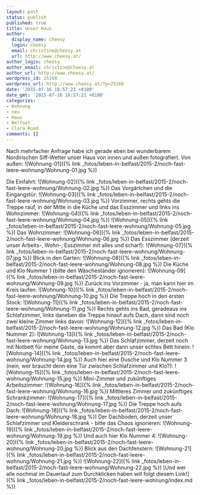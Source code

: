 ```yaml
---
layout: post
status: publish
published: true
title: Unser Haus
author:
  display_name: cheesy
  login: cheesy
  email: christine@cheesy.at
  url: http://www.cheesy.at/
author_login: cheesy
author_email: christine@cheesy.at
author_url: http://www.cheesy.at/
wordpress_id: 25168
wordpress_url: http://www.cheesy.at/?p=25168
date: '2015-07-16 18:57:21 +0100'
date_gmt: '2015-07-16 16:57:21 +0100'
categories:
- Wohnung
- neu
- Haus
- Belfast
- Clara Road
comments: []
---
```

Nach mehrfacher Anfrage habe ich gerade eben bei wunderbarem Nordirischen Siff-Wetter unser Haus von innen und außen fotografiert.
Von außen:
 ![Wohnung-01]({% link _fotos/leben-in-belfast/2015-2/noch-fast-leere-wohnung/Wohnung-01.jpg %})
<!--more-->
Die Einfahrt:
 ![Wohnung-02]({% link _fotos/leben-in-belfast/2015-2/noch-fast-leere-wohnung/Wohnung-02.jpg %})
Das Vorgärtchen und die Eingangstür:
 ![Wohnung-03]({% link _fotos/leben-in-belfast/2015-2/noch-fast-leere-wohnung/Wohnung-03.jpg %})
Vorzimmer, rechts gehts die Treppe rauf, in der Mitte in die Küche und das Esszimmer und links ins Wohnzimmer:
 ![Wohnung-04]({% link _fotos/leben-in-belfast/2015-2/noch-fast-leere-wohnung/Wohnung-04.jpg %})
 ![Wohnung-05]({% link _fotos/leben-in-belfast/2015-2/noch-fast-leere-wohnung/Wohnung-05.jpg %})
Das Wohnzimmer:
 ![Wohnung-06]({% link _fotos/leben-in-belfast/2015-2/noch-fast-leere-wohnung/Wohnung-06.jpg %})
Das Esszimmer (derzeit unser Arbeits-, Wohn-, Esszimmer mit alles und scharf):
 ![Wohnung-07]({% link _fotos/leben-in-belfast/2015-2/noch-fast-leere-wohnung/Wohnung-07.jpg %})
Blick in den Garten:
 ![Wohnung-08]({% link _fotos/leben-in-belfast/2015-2/noch-fast-leere-wohnung/Wohnung-08.jpg %})
Die Küche und Klo Nummer 1 (bitte den Wäscheständer ignorieren):
 ![Wohnung-09]({% link _fotos/leben-in-belfast/2015-2/noch-fast-leere-wohnung/Wohnung-09.jpg %})
Zurück ins Vorzimmer - ja, man kann hier im Kreis laufen:
 ![Wohnung-10]({% link _fotos/leben-in-belfast/2015-2/noch-fast-leere-wohnung/Wohnung-10.jpg %})
Die Treppe hoch in den ersten Stock:
 ![Wohnung-11]({% link _fotos/leben-in-belfast/2015-2/noch-fast-leere-wohnung/Wohnung-11.jpg %})
Rechts gehts ins Bad, geradeaus ins Schlafzimmer, links daneben die Treppe hinauf aufs Dach, dann sind noch zwei kleine Zimmer links davon:
 ![Wohnung-12]({% link _fotos/leben-in-belfast/2015-2/noch-fast-leere-wohnung/Wohnung-12.jpg %})
Das Bad (Klo Nummer 2):
 ![Wohnung-13]({% link _fotos/leben-in-belfast/2015-2/noch-fast-leere-wohnung/Wohnung-13.jpg %})
Das Schlafzimmer, derzeit noch mit Notbett für meine Gäste, da kommt aber dann unser echtes Bett hinein:
 ![Wohnung-14]({% link _fotos/leben-in-belfast/2015-2/noch-fast-leere-wohnung/Wohnung-14.jpg %})
Auch hier eine Dusche und Klo Nummer 3 (nein, wer braucht denn eine Tür zwischen Schlafzimmer und Klo?):
 ![Wohnung-15]({% link _fotos/leben-in-belfast/2015-2/noch-fast-leere-wohnung/Wohnung-15.jpg %})
Mini-Zimmer und zukünftiges Arbeitszimmer:
 ![Wohnung-16]({% link _fotos/leben-in-belfast/2015-2/noch-fast-leere-wohnung/Wohnung-16.jpg %})
Mittleres Zimmer und zukünftiges Schrankzimmer:
 ![Wohnung-17]({% link _fotos/leben-in-belfast/2015-2/noch-fast-leere-wohnung/Wohnung-17.jpg %})
Die Treppe hoch aufs Dach:
 ![Wohnung-18]({% link _fotos/leben-in-belfast/2015-2/noch-fast-leere-wohnung/Wohnung-18.jpg %})
Der Dachboden, derzeit unser Schlafzimmer und Kleiderschrank - bitte das Chaos ignorieren:
 ![Wohnung-19]({% link _fotos/leben-in-belfast/2015-2/noch-fast-leere-wohnung/Wohnung-19.jpg %})
Und auch hier Klo Nummer 4:
 ![Wohnung-20]({% link _fotos/leben-in-belfast/2015-2/noch-fast-leere-wohnung/Wohnung-20.jpg %})
Blick aus den Dachfenstern:
 ![Wohnung-21]({% link _fotos/leben-in-belfast/2015-2/noch-fast-leere-wohnung/Wohnung-21.jpg %})
 ![Wohnung-22]({% link _fotos/leben-in-belfast/2015-2/noch-fast-leere-wohnung/Wohnung-22.jpg %})
[Und wer alle nochmal im Dauerlauf zum Durchklicken haben will folgt diesem Link!]({% link _fotos/leben-in-belfast/2015-2/noch-fast-leere-wohnung/index.md %})

